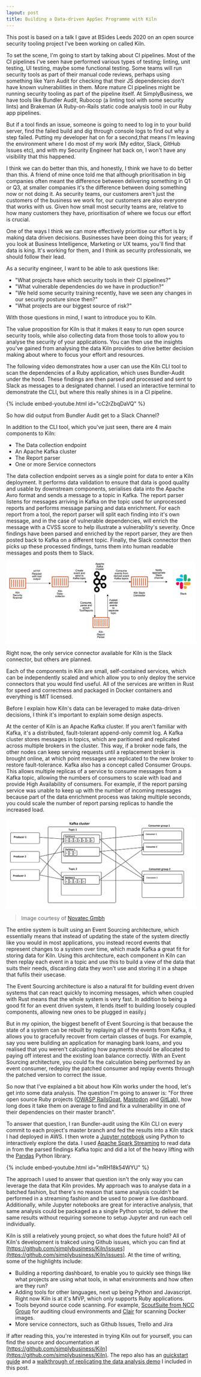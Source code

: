 ```yaml
---
layout: post
title: Building a Data-driven AppSec Programme with Kiln
---
```


This post is based on a talk I gave at BSides Leeds 2020 on an open source security tooling project I've been working on called Kiln.

To set the scene, I'm going to start by talking about CI pipelines. Most of the CI pipelines I've seen have performed various types of testing; linting, unit testing, UI testing, maybe some functional testing. Some teams will run security tools as part of their manual code reviews, perhaps using something like Yarn Audit for checking that their JS dependencies don't have known vulnerabilities in them. More mature CI pipelines might be running security tooling as part of the pipeline itself. At SimplyBusiness, we have tools like Bundler Audit, Rubocop (a linting tool with some security lints) and Brakeman (A Ruby-on-Rails static code analysis tool) in our Ruby app pipelines.

But if a tool finds an issue, someone is going to need to log in to your build server, find the failed build and dig through console logs to find out why a step failed. Putting my developer hat on for a second,that means I'm leaving the environment where I do most of my work (My editor, Slack, GitHub Issues etc), and with my Security Engineer hat back on, I won't have any visibility that this happened.

I think we can do better than this, and honestly, I think we have to do better than this. A friend of mine once told me that although prioritisation in big companies often meant the difference between delivering something in Q1 or Q3, at smaller companies it's the difference between doing something now or not doing it. As security teams, our customers aren't just the customers of the business we work for, our customers are also everyone that works with us. Given how small most security teams are, relative to how many customers they have, prioritisation of where we focus our effort is crucial.

One of the ways I think we can more effectively prioritise our effort is by making data driven decisions. Businesses have been doing this for years; if you look at Business Intelligence, Marketing or UX teams, you'll find that data is king. It's working for them, and I think as security professionals, we should follow their lead.

As a security engineer, I want to be able to ask questions like: 
* "What projects have which security tools in their CI pipelines?"
* "What vulnerable dependencies do we have in production?"
* "We held some security training recently, have we seen any changes in our security posture since then?"
* "What projects are our biggest source of risk?"

With those questions in mind, I want to introduce you to Kiln.

The value proposition for Kiln is that it makes it easy to run open source security tools, while also collecting data from those tools to allow you to analyse the security of your applications. You can then use the insights you've gained from analysing the data Kiln provides to drive better decision making about where to focus your effort and resources.

The following video demonstrates how a user can use the Kiln CLI tool to scan the dependencies of a Ruby application, which uses Bundler-Audit under the hood. These findings are then parsed and processed and sent to Slack as messages to a designated channel. I used an interactive terminal to demonstrate the CLI, but where this really shines is in a CI pipeline.

{% include embed-youtube.html id="cC2rZbqDaVQ" %}

So how did output from Bundler Audit get to a Slack Channel?

In addition to the CLI tool, which you've just seen, there are 4 main components to Kiln:

* The Data collection endpoint
* An Apache Kafka cluster
* The Report parser
* One or more Service connectors

The data collection endpoint serves as a single point for data to enter a Kiln deployment. It performs data validation to ensure that data is good quality and usable by downstream components, serialises data into the Apache Avro format and sends a message to a topic in Kafka. The report parser listens for messages arriving in Kafka on the topic used for unprocessed reports and performs message parsing and data enrichment. For each report from a tool, the report parser will split each finding into it's own message, and in the case of vulnerable dependencies, will enrich the message with a CVSS score to help illustrate a vulnerability's severity. Once findings have been parsed and enriched by the report parser, they are then posted back to Kafka on a different topic. Finally, the Slack connector then picks up these processed findings, turns them into human readable messages and posts them to Slack.

![Kiln Architecture Diagram](/assets/BuildingADataDrivenAppSecProgrammeWithKiln/KilnArchitecture.png)

Right now, the only service connector available for Kiln is the Slack connector, but others are planned.

Each of the components in Kiln are small, self-contained services, which can be independently scaled and which allow you to only deploy the service connectors that you would find useful. All of the services are written in Rust for speed and correctness and packaged in Docker containers and everything is MIT licensed.

Before I explain how Kiln's data can be leveraged to make data-driven decisions, I think it's important to explain some design aspects.

At the center of Kiln is an Apache Kafka cluster. If you aren't familiar with Kafka, it's a distributed, fault-tolerant append-only commit log. A Kafka cluster stores messages in topics, which are paritioned and replicated across multiple brokers in the cluster. This way, if a broker node fails, the other nodes can keep serving requests until a replacement broker is brought online, at which point messages are replicated to the new broker to restore fault-tolerance. Kafka also has a concept called Consumer Groups. This allows multiple replicas of a service to consume messages from a Kafka topic, allowing the numbers of consumers to scale with load and provide High Availability of consumers. For example, if the report parsing service was unable to keep up with the number of incoming messages because part of the data enrichment process was taking multiple seconds, you could scale the number of report parsing replicas to handle the increased load.

![Kafka topic and partition diagram](/assets/BuildingADataDrivenAppSecProgrammeWithKiln/kafkatopic.png)
> Image courtesy of [Novatec Gmbh](https://www.novatec-gmbh.de/en/blog/kafka-101-series-part-1-introduction-to-kafka/)

The entire system is built using an Event Sourcing architecture, which essentially means that instead of updating the state of the system directly like you would in most applications, you instead record events that represent changes to a system over time, which made Kafka a great fit for storing data for Kiln. Using this architecture, each component in Kiln can then replay each event in a topic and use this to build a view of the data that suits their needs, discarding data they won't use and storing it in a shape that fufils their usecase.

The Event Sourcing architecture is also a natural fit for building event driven systems that can react quickly to incoming messages, which when coupled with Rust means that the whole system is very fast. In addition to being a good fit for an event driven system, it lends itself to building loosely coupled components, allowing new ones to be plugged in easily.j

But in my opinion, the biggest benefit of Event Sourcing is that because the state of a system can be rebuilt by replaying all of the events from Kafka, it allows you to gracefully recover from certain classes of bugs. For example, say you were building an application for managing bank loans, and you realised that you weren't calculating how payments should be allocated to paying off interest and the existing loan balance correctly. With an Event Sourcing architecture, you could fix the calculation being performed by an event consumer, redeploy the patched consumer and replay events through the patched version to correct the issue.

So now that I've explained a bit about how Kiln works under the hood, let's get into some data analysis. The question I'm going to answer is: "For three open source Ruby projects ([OWASP RailsGoat](https://github.com/OWASP/railsgoat), [Mastodon](https://github.com/tootsuite/mastodon) and [GitLab](https://gitlab.com/gitlab-org/gitlab)), how long does it take them on average to find and fix a vulnerability in one of their dependencies on their master branch".

To answer that question, I ran Bundler-audit using the Kiln CLI on every commit to each project's master branch and fed the results into a Kiln stack I had deployed in AWS. I then wrote a [Jupyter notebook](https://jupyter.org/) using Python to interactively explore the data. I used [Apache Spark Streaming](https://spark.apache.org/streaming/) to read data in from the parsed findings Kafka topic and did a lot of the heavy lifting with the [Pandas](https://pandas.pydata.org/) Python library.

{% include embed-youtube.html id="mRH18k54WYU" %}

The approach I used to answer that question isn't the only way you can leverage the data that Kiln provides. My approach was to analyse data in a batched fashion, but there's no reason that same analysis couldn't be performed in a streaming fashion and be used to power a live dashboard. Additionally, while Jupyter notebooks are great for interactive analysis, that same analysis could be packaged as a single Python script, to deliver the same results without requiring someone to setup Jupyter and run each cell individually.

Kiln is still a relatively young project, so what does the future hold? All of Kiln's development is trakced using Github issues, which you can find at [https://github.com/simplybusiness/Kiln/issues](https://github.com/simplybusiness/Kiln/issues). At the time of writing, some of the highlights include:

* Building a reporting dashboard, to enable you to quickly see things like what projects are using what tools, in what environments and how often are they run?
* Adding tools for other languages, next up being Python and Javascript. Right now Kiln is at it's MVP, which only supports Ruby applications.
* Tools beyond source code scanning. For example, [ScoutSuite from NCC Group](https://github.com/nccgroup/ScoutSuite) for auditing cloud environments and [Clair](https://github.com/quay/clair) for scanning Docker images.
* More service connectors, such as Github Issues, Trello and Jira

If after reading this, you're interested in trying Kiln out for yourself, you can find the source and documentation at [https://github.com/simplybusiness/Kiln](https://github.com/simplybusiness/Kiln). The repo also has an [quickstart guide](https://github.com/simplybusiness/Kiln/tree/master/docs/quickstart) and a [walkthrough of replicating the data analysis demo](https://github.com/simplybusiness/Kiln/tree/master/docs/data-analysis) I included in this post.

